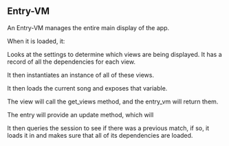 ## Entry-VM

An Entry-VM manages the entire main display of the app.

When it is loaded, it:

Looks at the settings to determine which views are being displayed. It has a record of all the dependencies for each view.

It then instantiates an instance of all of these views.

It then loads the current song and exposes that variable.



The view will call the get_views method, and the entry_vm will return them.

The entry will provide an update method, which will


It then queries the session to see if there was a previous match, if so, it loads it in and makes sure that all of its dependencies are loaded.

